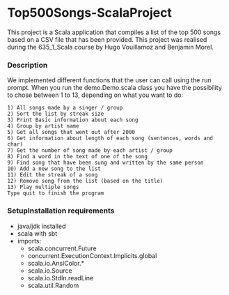 # Top500Songs-ScalaProject

This project is a Scala application that compiles a list of the top 500 songs based on a CSV file that has been provided. This project was realised during the 635_1_Scala course by Hugo Vouillamoz and Benjamin Morel.

### Description

We implemented different functions that the user can call using the run prompt. When you run the demo.Demo.scala class you have the possibility to chose between 1 to 13, depending on what you want to do:

```
1) All songs made by a singer / group
2) Sort the list by streak size
3) Print Basic information about each song
4) Group by artist name
5) Get all songs that went out after 2000
6) Get information about length of each song (sentences, words and char)
7) Get the number of song made by each artist / group
8) Find a word in the text of one of the song
9) Find song that have been sung and written by the same person
10) Add a new song to the list
11) Edit the streak of a song
12) Remove song from the list (based on the title)
13) Play multiple songs
Type quit to finish the program
```

### SetupInstallation requirements
- java/jdk installed
- scala with sbt
- imports: 
  - scala.concurrent.Future
  - concurrent.ExecutionContext.Implicits.global
  - scala.io.AnsiColor.*
  - scala.io.Source
  - scala.io.StdIn.readLine
  - scala.util.Random
